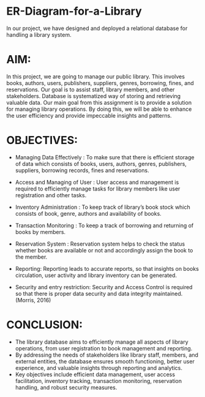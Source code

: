 # ER-Diagram-for-a-Library
In our project, we have designed and deployed a relational database for handling a library system.

# AIM:                                                                                                                                                        
In this project, we are going to manage our public library. This involves books, authors, users, publishers, suppliers, genres, borrowing, fines, and reservations. Our goal is to assist staff, library members, and other stakeholders. Database is systematized way of storing and retrieving valuable data. Our main goal from this assignment is to provide a solution for managing library operations. By doing this, we will be able to enhance the user efficiency and provide impeccable insights and patterns. 

# OBJECTIVES: 
 - Managing Data Effectively : To make sure that there is efficient storage of data which consists of books, users, authors, genres, publishers, suppliers, borrowing records, fines and reservations.                                                                                                                                  
 - Access and Managing of User : User access and management is required to efficiently manage tasks for library members like user registration and other tasks.                                                                                                                                                                      
 - Inventory Administration : To keep track of library’s book stock which consists of book, genre, authors and availability of books.

 - Transaction Monitoring : To keep a track of borrowing and returning of books by members.                                                                                                                             
 - Reservation System : Reservation system helps to check the status whether books are available or not and accordingly assign the book to the member.

 - Reporting: Reporting leads to accurate reports, so that insights on books circulation, user activity and library inventory can be generated.
 
 - Security and entry restriction: Security and Access Control is required so that there is proper data security and data integrity maintained. (Morris, 2016)

# CONCLUSION:
 - The library database aims to efficiently manage all aspects of library operations, from user registration to book management and reporting.
 - By addressing the needs of stakeholders like library staff, members, and external entities, the database ensures smooth functioning, better user experience, and valuable insights through reporting and analytics. 
 - Key objectives include efficient data management, user access facilitation, inventory tracking, transaction monitoring, reservation handling, and robust security measures.  


